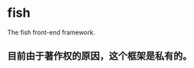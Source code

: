fish
====

The fish front-end framework.


目前由于著作权的原因，这个框架是私有的。
---------------------------------------
